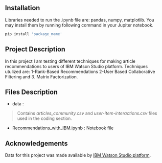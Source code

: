 ## Installation

Libraries needed to run the .ipynb file are: pandas, numpy, matplotlib. You may install them by running following command in your Jupiter notebook. 

```bash
pip install 'package_name'
```

## Project Description

In this project I am testing different techniques for making article recommendations to users of IBM Watson Studio platform. Techniques utulized are:  1-Rank-Based Recommendations 2-User Based Collaborative Filtering and 3. Matrix Factorization. 

## Files Description

- data :

>  Contains *articles_community.csv* and *user-item-interactions.csv* files used in the coding section.

- Recommendations_with_IBM.ipynb : Notebook file 

## Acknowledgements

Data for this project was made available by [IBM Watson Studio platform](https://dataplatform.cloud.ibm.com/login).